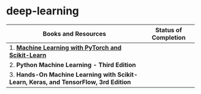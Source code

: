 # deep-learning

| Books and Resources | Status of Completion |
| ----- | -----|
| 1. [**Machine Learning with PyTorch and Scikit-Learn**](https://www.amazon.in/Machine-Learning-PyTorch-Scikit-Learn-learning-ebook/dp/B09NW48MR1) |  |
| 2. **Python Machine Learning - Third Edition** |  |
| 3. **Hands-On Machine Learning with Scikit-Learn, Keras, and TensorFlow, 3rd Edition** |  |
